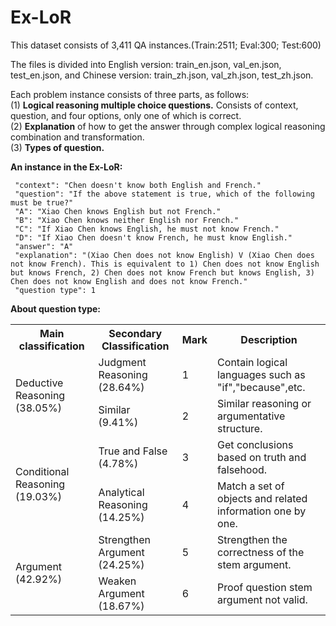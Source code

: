 # Ex-LoR

This dataset consists of 3,411 QA instances.(Train:2511;  Eval:300;  Test:600)


The files is divided into English version: train_en.json, val_en.json, test_en.json, and Chinese version: train_zh.json, val_zh.json, test_zh.json.


Each problem instance consists of three parts, as follows:   
(1) **Logical reasoning multiple choice questions.** Consists of context, question, and four options, only one of which is correct.   
(2) **Explanation** of how to get the answer through complex logical reasoning combination and transformation.   
(3) **Types of question.**    


 **An instance in the Ex-LoR:**

```
 "context": "Chen doesn't know both English and French."
 "question": "If the above statement is true, which of the following must be true?"
 "A": "Xiao Chen knows English but not French."
 "B": "Xiao Chen knows neither English nor French."
 "C": "If Xiao Chen knows English, he must not know French."
 "D": "If Xiao Chen doesn't know French, he must know English."
 "answer": "A"
 "explanation": "(Xiao Chen does not know English) V (Xiao Chen does not know French). This is equivalent to 1) Chen does not know English but knows French, 2) Chen does not know French but knows English, 3) Chen does not know English and does not know French."
 "question type": 1
 ```
 
 
 **About question type:**  
 
<table>
	<tr>
	    <th>Main classification</th>
	    <th>Secondary Classification</th>
      <th>Mark</th>
	    <th>Description</th>  
	</tr >
	<tr >
	    <td rowspan="2">Deductive Reasoning (38.05%)</td>
	    <td>Judgment Reasoning (28.64%)</td>
      <td>1</td>
	    <td>Contain logical languages such as "if","because",etc.</td>
	</tr>
	<tr>
	    <td>Similar (9.41%)</td>
    <td>2</td>
	    <td>Similar reasoning or argumentative structure.</td>
	</tr>
  <tr >
	    <td rowspan="2">Conditional Reasoning (19.03%)</td>
	    <td>True and False (4.78%)</td>
    <td>3</td>
	    <td>Get conclusions based on truth and falsehood.</td>
	</tr>
	<tr>
	    <td>Analytical Reasoning (14.25%)</td>
    <td>4</td>
	    <td>Match a set of objects and related information one by one.</td>
	</tr>
  <tr >
	    <td rowspan="2">Argument (42.92%)</td>
	    <td>Strengthen Argument (24.25%)</td>
    <td>5</td>
	    <td>Strengthen the correctness of the stem argument.</td>
	</tr>
	<tr>
	    <td>Weaken Argument (18.67%)</td>
    <td>6</td>
	    <td>Proof question stem argument not valid.</td>
	</tr>
</table>
